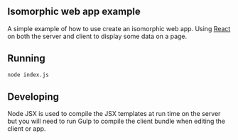 Isomorphic web app example
--------------------------
A simple example of how to use create an isomorphic web app. Using [React](http://facebook.github.io/react/) on both the server and client to display some data on a page.

Running
-------
```sh
node index.js
```

Developing
----------
Node JSX is used to compile the JSX templates at run time on the server but you will need to run Gulp to compile the client bundle when editing the client or app.